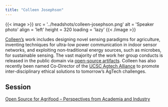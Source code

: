 ```yaml
---
title: "Colleen Josephson"
---
```


{{< image >}}
src = '../headshots/colleen-josephson.png'
alt = 'Speaker photo'
align = 'left'
height = 320
loading = 'lazy'
{{< /image >}}

[Colleen’s](https://www.linkedin.com/in/colleen-josephson-4b3a9216/) work includes designing novel sensing paradigms for agriculture, inventing techniques for ultra-low power communication in indoor sensor networks, and exploiting non-traditional energy sources, such as microbes, for sustainable sensing. The vast majority of the work her group conducts is released in the public domain via [open-source artifacts](https://github.com/jlab-sensing). Colleen has also recently been named Co-Director of the [UCSC Agtech Alliance](https://agtech.ucsc.edu/) to promote inter-disciplinary ethical solutions to tomorrow’s AgTech challenges.

## Session

[Open Source for Agrifood – Perspectives from Academia and Industry](../sessions/agrifood.md)
